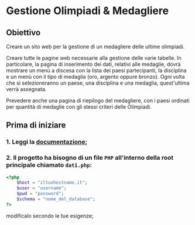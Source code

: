 # Gestione Olimpiadi & Medagliere

## Obiettivo
Creare un sito web per la gestione di un medagliere delle ultime olimpiadi. 

Creare tutte le pagine web necessarie alla gestione delle varie tabelle.
In particolare, la pagina di inserimento dei dati, relativi alle medaglie, dovrà mostrare un menù a discesa con la lista dei paesi partecipanti, la disciplina e un menù con il tipo di medaglia (oro, argento oppure bronzo). Ogni volta che si selezioneranno un paese, una disciplina e una medaglia, quest'ultima verrà assegnata. 

Prevedere anche una pagina di riepilogo del medagliere, con i paesi ordinati per quantità di medaglie con gli stessi criteri delle Olimpiadi.

## Prima di iniziare

### 1. Leggi la [documentazione](https://ranghetto.github.io/ProgettoInformaticaMaturita2020);

### 2. Il progetto ha bisogno di un file `PHP` all'interno della root principale chiamato `dati.php`:
```php
<?php
    $host = "iltuohostname.it";
    $user = "username";
    $pwd = "password";
    $schema = "nome_del_database";
?>
```
modificalo secondo le tue esigenze;